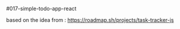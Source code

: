 #017-simple-todo-app-react

based on the idea from :
    https://roadmap.sh/projects/task-tracker-js
